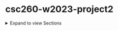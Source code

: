 # csc260-w2023-project2

<details>
  <summary>Expand to view Sections</summary>
  <ol>
    <li><a href="#about-the-project">About The Project</a></li>
    <li>
      <a href="#getting-started">Getting Started</a>
      <ul>
        <li><a href="#prerequisites">Prerequisites</a></li>
        <li><a href="#installation">Installation</a></li>
      </ul>
    </li>
    <li><a href="#interaction-diagram">Interaction Diagram</a></li>
    <li><a href="#uml-class-diagram">UML Class Diagram</a></li>
    <li><a href="#test-reports">Test Reports</a></li>
    <li><a href="#build-and-run">Build and Run</a></li>
  </ol>
</details>

